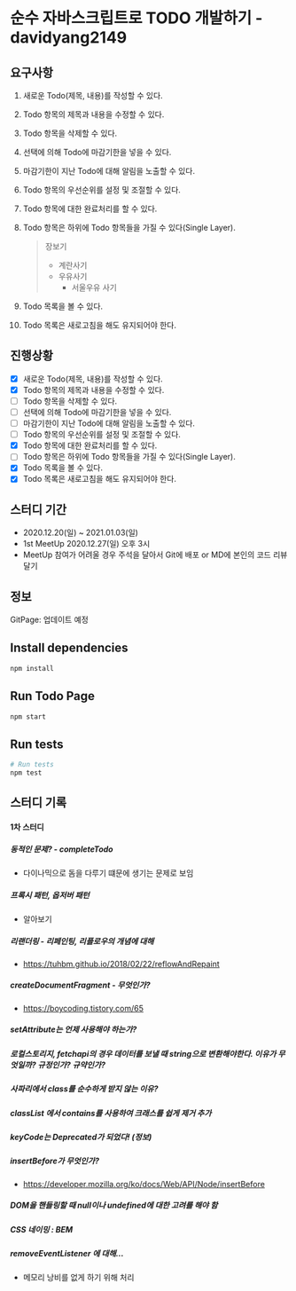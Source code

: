# 순수 자바스크립트로 TODO 개발하기 - davidyang2149

## 요구사항

1. 새로운 Todo(제목, 내용)를 작성할 수 있다.
2. Todo 항목의 제목과 내용을 수정할 수 있다.
3. Todo 항목을 삭제할 수 있다.
4. 선택에 의해 Todo에 마감기한을 넣을 수 있다.
5. 마감기한이 지난 Todo에 대해 알림을 노출할 수 있다.
6. Todo 항목의 우선순위를 설정 및 조절할 수 있다.
7. Todo 항목에 대한 완료처리를 할 수 있다.
8. Todo 항목은 하위에 Todo 항목들을 가질 수 있다(Single Layer).

	> 장보기 
	> 	- 계란사기
	> 	- 우유사기
	> 		- 서울우유 사기
9. Todo 목록을 볼 수 있다.
10. Todo 목록은 새로고침을 해도 유지되어야 한다.

## 진행상황

- [x] 새로운 Todo(제목, 내용)를 작성할 수 있다.
- [x] Todo 항목의 제목과 내용을 수정할 수 있다.
- [ ] Todo 항목을 삭제할 수 있다.
- [ ] 선택에 의해 Todo에 마감기한을 넣을 수 있다.
- [ ] 마감기한이 지난 Todo에 대해 알림을 노출할 수 있다.
- [ ] Todo 항목의 우선순위를 설정 및 조절할 수 있다.
- [x] Todo 항목에 대한 완료처리를 할 수 있다.
- [ ] Todo 항목은 하위에 Todo 항목들을 가질 수 있다(Single Layer).
- [x] Todo 목록을 볼 수 있다.
- [x] Todo 목록은 새로고침을 해도 유지되어야 한다.

## 스터디 기간

- 2020.12.20(일) ~ 2021.01.03(일)
- 1st MeetUp 2020.12.27(일) 오후 3시
- MeetUp 참여가 어려울 경우 주석을 달아서 Git에 배포 or MD에 본인의 코드 리뷰 달기

## 정보
GitPage: 업데이트 예정

## Install dependencies

```bash
npm install
```

## Run Todo Page

```bash
npm start
```
## Run tests

```bash
# Run tests
npm test
```

## 스터디 기록

#### 1차 스터디

##### 동적인 문제? - completeTodo
- 다이나믹으로 돔을 다루기 떄문에 생기는 문제로 보임

##### 프록시 패턴, 옵저버 패턴 
- 알아보기

##### 리랜더링 - 리페인팅, 리플로우의 개념에 대해
- https://tuhbm.github.io/2018/02/22/reflowAndRepaint

##### createDocumentFragment - 무엇인가?
- https://boycoding.tistory.com/65

##### setAttribute는 언제 사용해야 하는가?


##### 로컬스토리지, fetchapi의 경우 데이터를 보낼 때 string으로 변환해야한다. 이유가 무엇일까? 규정인가? 규약인가?

##### 사파리에서 class를 순수하게 받지 않는 이유?

##### classList 에서 contains를 사용하여 크래스를 쉽게 제거 추가 

##### keyCode는 Deprecated가 되었다! (정보)

##### insertBefore가 무엇인가?
- https://developer.mozilla.org/ko/docs/Web/API/Node/insertBefore

##### DOM을 핸들링할 때 null이나 undefined에 대한 고려를 해야 함

##### CSS 네이밍 : BEM

##### removeEventListener 에 대해... 
- 메모리 낭비를 없게 하기 위해 처리
